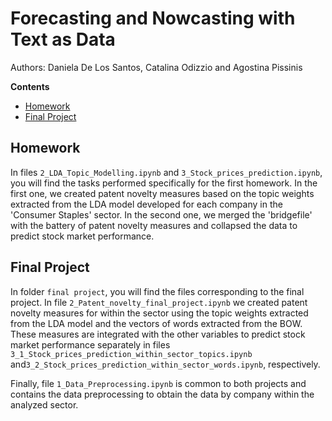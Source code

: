 # Forecasting and Nowcasting with Text as Data

Authors: Daniela De Los Santos, Catalina Odizzio and Agostina Pissinis

**Contents**
- [Homework](#hwfiles)
- [Final Project](#fofiles)

## Homework

In files `2_LDA_Topic_Modelling.ipynb` and `3_Stock_prices_prediction.ipynb`, you will find the tasks performed specifically for the first homework. In the first one, we created patent novelty measures based on the topic weights extracted from the LDA model developed for each company in the 'Consumer Staples' sector. In the second one, we merged the 'bridgefile' with the battery of patent novelty measures and collapsed the data to predict stock market performance.

## Final Project

In folder `final project`, you will find the files corresponding to the final project. In file `2_Patent_novelty_final_project.ipynb` we created patent novelty measures for within the sector using the topic weights extracted from the LDA model and the vectors of words extracted from the BOW. These measures are integrated with the other variables to predict stock market performance separately in files `3_1_Stock_prices_prediction_within_sector_topics.ipynb` and`3_2_Stock_prices_prediction_within_sector_words.ipynb`, respectively.

Finally, file `1_Data_Preprocessing.ipynb` is common to both projects and contains the data preprocessing to obtain the data by company within the analyzed sector.